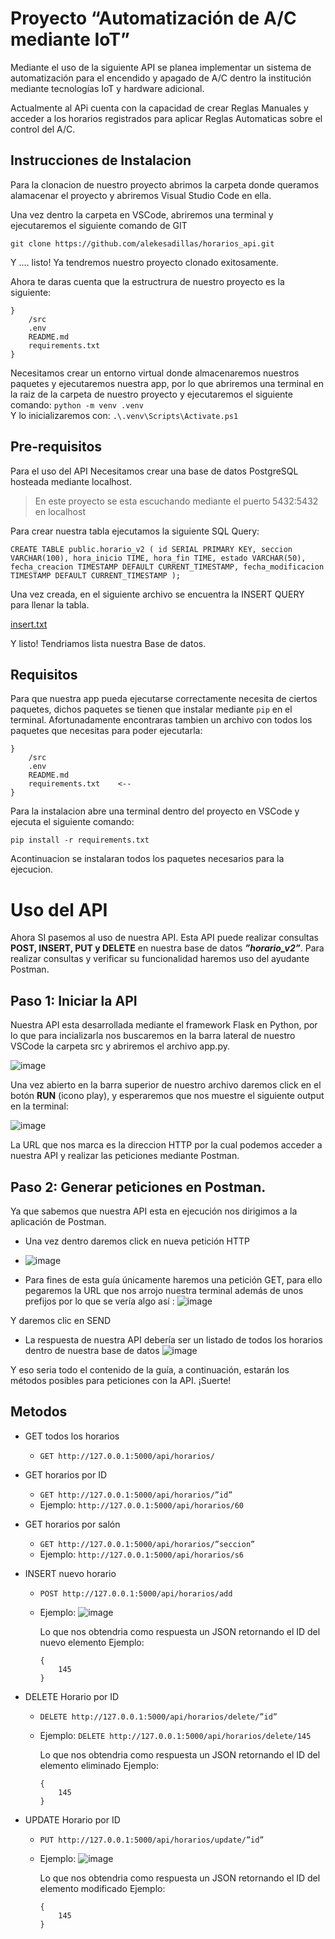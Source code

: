 
# Proyecto “Automatización de A/C mediante IoT”

Mediante el uso de la siguiente API se planea implementar un sistema de automatización
para el encendido y apagado de A/C dentro la institución mediante tecnologías IoT y hardware adicional.

Actualmente al APi cuenta con la capacidad de crear Reglas Manuales y acceder a los
horarios registrados para aplicar Reglas Automaticas sobre el control del A/C.


## Instrucciones de Instalacion


Para la clonacion de nuestro proyecto abrimos la carpeta donde queramos alamacenar el proyecto y abriremos Visual Studio Code en ella.  

Una vez dentro la carpeta en VSCode, abriremos una terminal y ejecutaremos el siguiente comando de GIT

`git clone https://github.com/alekesadillas/horarios_api.git`  

Y .... listo! Ya tendremos nuestro proyecto clonado exitosamente.  

Ahora te daras cuenta que la estructrura de nuestro proyecto es la siguiente:


```
}
    /src
    .env
    README.md
    requirements.txt
}
```

Necesitamos crear un entorno virtual donde almacenaremos nuestros paquetes y ejecutaremos nuestra app,
por lo que abriremos una terminal en la raiz de la carpeta de nuestro proyecto y ejecutaremos el siguiente comando: `python -m venv .venv`  
Y lo inicializaremos con: `.\.venv\Scripts\Activate.ps1 `


## Pre-requisitos


Para el uso del API Necesitamos crear una base de datos PostgreSQL hosteada mediante localhost.


>  En este proyecto se esta escuchando mediante el puerto 5432:5432 en localhost


Para crear nuestra tabla ejecutamos la siguiente SQL Query:

`CREATE TABLE public.horario_v2 (
    id SERIAL PRIMARY KEY,
    seccion VARCHAR(100),
    hora_inicio TIME,
    hora_fin TIME,
    estado VARCHAR(50),
    fecha_creacion TIMESTAMP DEFAULT CURRENT_TIMESTAMP,
    fecha_modificacion TIMESTAMP DEFAULT CURRENT_TIMESTAMP
);
`


Una vez creada, en el siguiente archivo se encuentra la INSERT QUERY para llenar la tabla.

[insert.txt](https://github.com/user-attachments/files/19805981/insert.txt)

Y listo! Tendriamos lista nuestra Base de datos.






## Requisitos


Para que nuestra app pueda ejecutarse correctamente necesita de ciertos paquetes, dichos paquetes se tienen que instalar mediante `pip` en el terminal.
Afortunadamente encontraras tambien un archivo con todos los paquetes que necesitas para poder ejecutarla:

```
}
    /src
    .env
    README.md
    requirements.txt    <--
}
```

Para la instalacion abre una terminal dentro del proyecto en VSCode y ejecuta el siguiente comando:

`pip install -r requirements.txt`

Acontinuacion se instalaran todos los paquetes necesarios para la ejecucion.




# Uso del API

Ahora SI pasemos al uso de nuestra API.
Esta API puede realizar consultas **POST, INSERT, PUT y DELETE** en nuestra base de datos _**”horario_v2”**_.  Para realizar consultas y verificar su funcionalidad haremos uso del ayudante Postman.

## Paso 1: Iniciar la API
Nuestra API esta desarrollada mediante el framework Flask en Python, por lo que para incializarla nos buscaremos en la barra lateral de nuestro VSCode  la carpeta src y abriremos el archivo app.py.

![image](https://github.com/user-attachments/assets/1f78a89d-0329-4664-b7b2-20ca04a056f0)


Una vez abierto en la barra superior de nuestro archivo daremos click en el botón **RUN** (icono play), y esperaremos que nos muestre el siguiente output en la terminal:

![image](https://github.com/user-attachments/assets/540fb4ba-7e31-4f04-9373-353e401ce4f1)

 
La URL que nos marca es la direccion HTTP por la cual podemos acceder a nuestra API y realizar las peticiones mediante Postman.

## Paso 2: Generar peticiones en Postman.
Ya que sabemos que nuestra API esta en ejecución nos dirigimos a la aplicación de Postman.

* Una vez dentro daremos click en nueva petición HTTP
* ![image](https://github.com/user-attachments/assets/301df238-f5cd-4b7a-8c6b-6977d92f2d50)

* Para fines de esta guía únicamente haremos una petición GET, para ello pegaremos la URL que nos arrojo nuestra terminal además de unos prefijos por lo que se vería algo así :
  ![image](https://github.com/user-attachments/assets/8b43b66a-1efd-4b70-b3d3-217f65ac2ae8)


Y daremos clic en SEND


* La respuesta de nuestra API debería ser un listado de todos los horarios dentro de nuestra base de datos
  ![image](https://github.com/user-attachments/assets/155e618a-6de9-4e98-8d1a-2f447a49a478)



Y eso seria todo el contenido de la guía, a continuación, estarán los métodos posibles para peticiones con la API. ¡Suerte!  

## Metodos


- GET todos los horarios
    - `GET http://127.0.0.1:5000/api/horarios/`


- GET horarios por ID
    - `GET http://127.0.0.1:5000/api/horarios/”id”`
    - Ejemplo: `http://127.0.0.1:5000/api/horarios/60`


- GET horarios por salón
    - `GET http://127.0.0.1:5000/api/horarios/”seccion”`
    - Ejemplo: `http://127.0.0.1:5000/api/horarios/s6`


- INSERT nuevo horario
    - `POST http://127.0.0.1:5000/api/horarios/add`
    - Ejemplo:
      ![image](https://github.com/user-attachments/assets/bf55e903-2d41-4b8e-8f61-4077e65bab1c)

      Lo que nos obtendria como respuesta un JSON retornando el ID del nuevo elemento
      Ejemplo:

      ```
      {
          145
      }
      ```


- DELETE Horario por ID
    - `DELETE http://127.0.0.1:5000/api/horarios/delete/”id”`
    - Ejemplo: `DELETE http://127.0.0.1:5000/api/horarios/delete/145`

      Lo que nos obtendria como respuesta un JSON retornando el ID del elemento eliminado
      Ejemplo:

      ```
      {
          145
      }
      ```

- UPDATE Horario por ID
    - `PUT http://127.0.0.1:5000/api/horarios/update/”id”`
    - Ejemplo:
      ![image](https://github.com/user-attachments/assets/a3376827-ee24-44a2-a75f-12d4fdc3d334)

      Lo que nos obtendria como respuesta un JSON retornando el ID del elemento modificado
      Ejemplo:

      ```
      {
          145
      }
      ```


